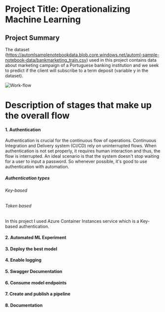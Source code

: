 # Project Title: Operationalizing Machine Learning


## Project Summary

The dataset (https://automlsamplenotebookdata.blob.core.windows.net/automl-sample-notebook-data/bankmarketing_train.csv) used in this project contains data about marketing campaign of a Portuguese banking institution and we seek to predict if the client will subscribe to a term deposit (variable y in the dataset).

![Work-flow](https://user-images.githubusercontent.com/65784601/105206319-86108500-5b46-11eb-948e-5d21e3086e94.png)

# Description of stages that make up the overall flow
#### 1. Authentication
Authentication is crucial for the continuous flow of operations. Continuous Integration and Delivery system (CI/CD) rely on uninterrupted flows. When authentication is not set properly, it requires human interaction and thus, the flow is interrupted. An ideal scenario is that the system doesn't stop waiting for a user to input a password. So whenever possible, it's good to use authentication with automation.
##### Authentication types
###### Key-based
###### Token based
In this project I used Azure Container Instances service which is a Key-based authentication.

#### 2. Automated ML Experiment
#### 3. Deploy the best model
#### 4. Enable logging
#### 5. Swagger Documentation
#### 6. Consume model endpoints
#### 7. Create and publish a pipeline
#### 8. Documentation

